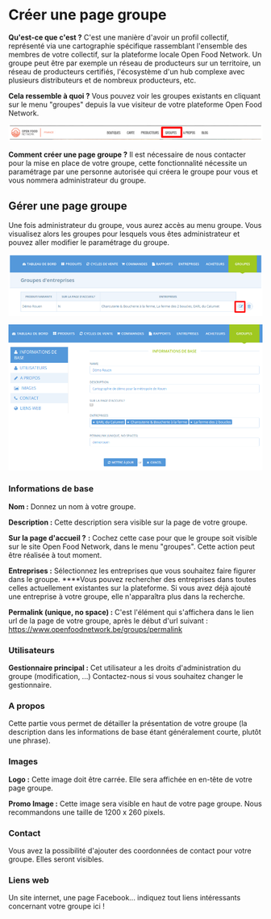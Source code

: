 # Créer une page groupe

**Qu'est-ce que c'est ?** C'est une manière d'avoir un profil collectif, représenté via une cartographie spécifique rassemblant l'ensemble des membres de votre collectif, sur la plateforme locale Open Food Network. Un groupe peut être par exemple un réseau de producteurs sur un territoire, un réseau de producteurs certifiés, l'écosystème d'un hub complexe avec plusieurs distributeurs et de nombreux producteurs, etc.

**Cela ressemble à quoi ?** Vous pouvez voir les groupes existants en cliquant sur le menu "groupes" depuis la vue visiteur de votre plateforme Open Food Network.

![](../../.gitbook/assets/capture-du-2019-08-27-23-35-22.png)

**Comment créer une page groupe ?** Il est nécessaire de nous contacter pour la mise en place de votre groupe, cette fonctionnalité nécessite un paramétrage par une personne autorisée qui créera le groupe pour vous et vous nommera administrateur du groupe.

## Gérer une page groupe

Une fois administrateur du groupe, vous aurez accès au menu groupe. Vous visualisez alors les groupes pour lesquels vous êtes administrateur et pouvez aller modifier le paramétrage du groupe.

![](../../.gitbook/assets/capture-du-2019-08-27-23-42-47.png)

![](../../.gitbook/assets/capture-du-2019-08-27-23-44-06.png)

### Informations de base

**Nom :** Donnez un nom à votre groupe.

**Description :** Cette description sera visible sur la page de votre groupe.

**Sur la page d'accueil ?** **:** Cochez cette case pour que le groupe soit visible sur le site Open Food Network, dans le menu "groupes". Cette action peut être réalisée à tout moment.

**Entreprises :** Sélectionnez les entreprises que vous souhaitez faire figurer dans le groupe. ****Vous pouvez rechercher des entreprises dans toutes celles actuellement existantes sur la plateforme. Si vous avez déjà ajouté une entreprise à votre groupe, elle n'apparaîtra plus dans la recherche.

**Permalink \(unique, no space\) :** C'est l'élément qui s'affichera dans le lien url de la page de votre groupe, après le début d'url suivant : https://www.openfoodnetwork.be/groups/permalink

### Utilisateurs

**Gestionnaire principal :**  Cet utilisateur a les droits d'administration du groupe \(modification, ...\) Contactez-nous si vous souhaitez changer le gestionnaire.

### A propos

Cette partie vous permet de détailler la présentation de votre groupe \(la description dans les informations de base étant généralement courte, plutôt une phrase\).

### Images

**Logo :** Cette image doit être carrée. Elle sera affichée en en-tête de votre page groupe.

**Promo Image :** Cette image sera visible en haut de votre page groupe. Nous recommandons une taille de 1200 x 260 pixels.

### Contact

Vous avez la possibilité d'ajouter des coordonnées de contact pour votre groupe. Elles seront visibles.

### Liens web

Un site internet, une page Facebook... indiquez tout liens intéressants concernant votre groupe ici !

